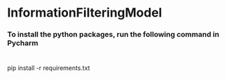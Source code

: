 # InformationFilteringModel

### To install the python packages, run the following command in Pycharm
#
pip install -r requirements.txt
